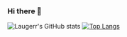 ### Hi there 👋

![Laugerr's GitHub stats](https://github-readme-stats.vercel.app/api?username=Laugerr&show_icons=true&theme=onedark)
[![Top Langs](https://github-readme-stats.vercel.app/api/top-langs/?username=Laugerr&layout=compact)](https://github.com/Laugerr/github-readme-stats)

